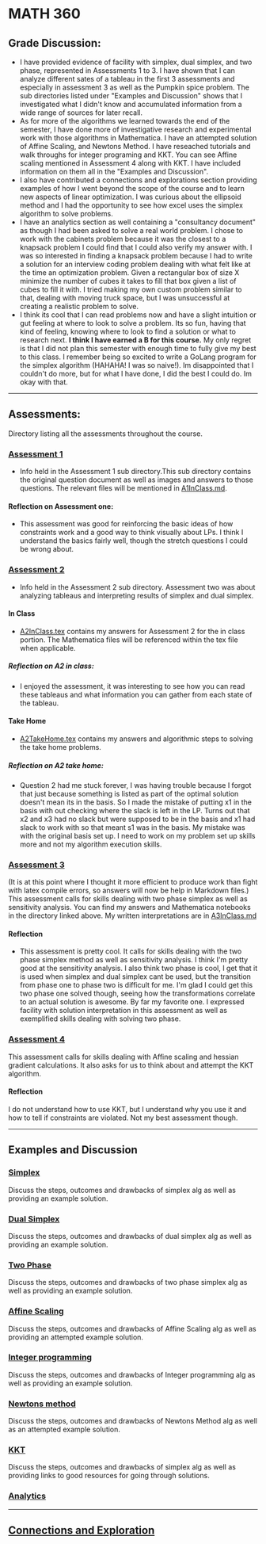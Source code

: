 # MATH 360

## Grade Discussion:
- I have provided evidence of facility with simplex, dual simplex, and two phase, represented in Assessments 1 to 3. I have shown that I can analyze different sates of a tableau in the first 3 assessments and especially in assessment 3 as well as the Pumpkin spice problem. The sub directories listed under "Examples and Discussion" shows that I investigated what I didn't know and accumulated information from a wide range of sources for later recall.
- As for more of the algorithms we learned towards the end of the semester, I have done more of investigative research and experimental work with those algorithms in Mathematica. I have an attempted solution of Affine Scaling, and Newtons Method. I have reseached tutorials and walk throughs for integer programing and KKT. You can see Affine scaling mentioned in Assessment 4 along with KKT. I have included information on them all in the "Examples and Discussion".
- I also have contributed a connections and explorations section providing examples of how I went beyond the scope of the course and to learn new aspects of linear optimization. I was curious about the ellipsoid method and I had the opportunity to see how excel uses the simplex algorithm to solve problems.
- I have an analytics section as well containing a "consultancy document" as though I had been asked to solve a real world problem. I chose to work with the cabinets problem because it was the closest to a knapsack problem I could find that I could also verify my answer with. I was so interested in finding a knapsack problem because I had to write a solution for an interview coding problem dealing with what felt like at the time an optimization problem. Given a rectangular box of size X minimize the number of cubes it takes to fill that box given a list of cubes to fill it with. I tried making my own custom problem similar to that, dealing with moving truck space, but I was unsuccessful at creating a realistic problem to solve.
- I think its cool that I can read problems now and have a slight intuition or gut feeling at where to look to solve a problem. Its so fun, having that kind of feeling, knowing where to look to find a solution or what to research next. **I think I have earned a B for this course.** My only regret is that I did not plan this semester with enough time to fully give my best to this class. I remember being so excited to write a GoLang program for the simplex algorithm (HAHAHA! I was so naive!). Im disappointed that I couldn't do more, but for what I have done, I did the best I could do. Im okay with that.

---
## Assessments:
Directory listing all the assessments throughout the course.
### [Assessment 1](https://github.com/AllisonBolen/LinearAlgebra/tree/bolen/Assessments/Assessment1)
* Info held in the Assessment 1 sub directory.This sub directory contains the original question document as well as images and answers to those questions. The relevant files will be mentioned in [A1InClass.md](https://github.com/AllisonBolen/LinearAlgebra/blob/bolen/Assessments/Assessment1/A1InClass.md).
#### Reflection on Assessment one:
* This assessment was good for reinforcing the basic ideas of how constraints work and a good way to think visually about LPs. I think I understand the basics fairly well, though the stretch questions I could be wrong about.

### [Assessment 2](https://github.com/AllisonBolen/LinearAlgebra/tree/bolen/Assessments/Assessment2)
* Info held in the Assessment 2 sub directory. Assessment two was about analyzing tableaus and interpreting results of simplex and dual simplex.
#### In Class
* [A2InClass.tex](https://github.com/AllisonBolen/LinearAlgebra/blob/bolen/Assesments/Assesment2/A2InClass.tex) contains my answers for Assessment 2 for the in class portion. The Mathematica files will be referenced within the tex file when applicable.
##### Reflection on A2 in class:
* I enjoyed the assessment, it was interesting to see how you can read these tableaus and what information you can gather from each state of the tableau.
#### Take Home
* [A2TakeHome.tex](https://github.com/AllisonBolen/LinearAlgebra/blob/bolen/Assesments/Assesment2/A2TakeHome.nb) contains my answers and algorithmic steps to solving the take home problems.
##### Reflection on A2 take home:
* Question 2 had me stuck forever, I was having trouble because I forgot that just because something is listed as part of the optimal solution doesn't mean its in the basis. So I made the mistake of putting x1 in the basis with out checking where the slack is left in the LP. Turns out that x2 and x3 had no slack but were supposed to be in the basis and x1 had slack to work with so that meant s1 was in the basis. My mistake was with the original basis set up. I need to work on my problem set up skills more and not my algorithm execution skills.

### [Assessment 3](https://github.com/AllisonBolen/LinearAlgebra/tree/bolen/Assessments/Assessment3)
(It is at this point where I thought it more efficient to produce work than fight with latex compile errors, so answers will now be help in Markdown files.)
This assessment calls for skills dealing with two phase simplex as well as sensitivity analysis.
You can find my answers and Mathematica notebooks in the directory linked above. My written interpretations are in [A3InClass.md](https://github.com/AllisonBolen/LinearAlgebra/blob/bolen/Assessments/Assessment3/A3InClass.md)
#### Reflection
* This assessment is pretty cool. It calls for skills dealing with the two phase simplex method as well as sensitivity analysis. I think I'm pretty good at the sensitivity analysis. I also think two phase is cool, I get that it is used when simplex and dual simplex cant be used, but the transition from phase one to phase two is difficult for me. I'm glad I could get this two phase one solved though, seeing how the transformations correlate to an actual solution is awesome. By far my favorite one. I expressed facility with solution interpretation in this assessment as well as exemplified skills dealing with solving two phase.

### [Assessment 4](https://github.com/AllisonBolen/LinearAlgebra/tree/bolen/Assessments/Assessment4)

This assessment calls for skills dealing with Affine scaling and hessian gradient calculations. It also asks for us to think about and attempt the KKT algorithm.

#### Reflection
I do not understand how to use KKT, but I understand why you use it and how to tell if constraints are violated. Not my best assessment though.


---
## Examples and Discussion
### [Simplex](https://github.com/AllisonBolen/LinearAlgebra/tree/bolen/simplex)
Discuss the steps, outcomes and drawbacks of simplex alg as well as providing an example solution.
### [Dual Simplex](https://github.com/AllisonBolen/LinearAlgebra/tree/bolen/dual)
Discuss the steps, outcomes and drawbacks of dual simplex alg as well as providing an example solution.

### [Two Phase](https://github.com/AllisonBolen/LinearAlgebra/tree/bolen/TwoPhase)
Discuss the steps, outcomes and drawbacks of two phase simplex alg as well as providing an example solution.

### [Affine Scaling](https://github.com/AllisonBolen/LinearAlgebra/tree/bolen/AffineScaling)
Discuss the steps, outcomes and drawbacks of Affine Scaling alg as well as providing an attempted example solution.

### [Integer programming](https://github.com/AllisonBolen/LinearAlgebra/tree/bolen/IntegerProgramming)
Discuss the steps, outcomes and drawbacks of Integer programming alg as well as providing an example solution.

### [Newtons method](https://github.com/AllisonBolen/LinearAlgebra/tree/bolen/NewtonsMethod)
Discuss the steps, outcomes and drawbacks of Newtons Method alg as well as an attempted example solution.

### [KKT](https://github.com/AllisonBolen/LinearAlgebra/tree/bolen/KKT)
Discuss the steps, outcomes and drawbacks of simplex alg as well as providing links to good resources for going through solutions.

### [Analytics](https://github.com/AllisonBolen/LinearAlgebra/tree/bolen/AnalyticsProblem)
---
## [Connections and Exploration](https://github.com/AllisonBolen/LinearAlgebra/tree/bolen/connections)
